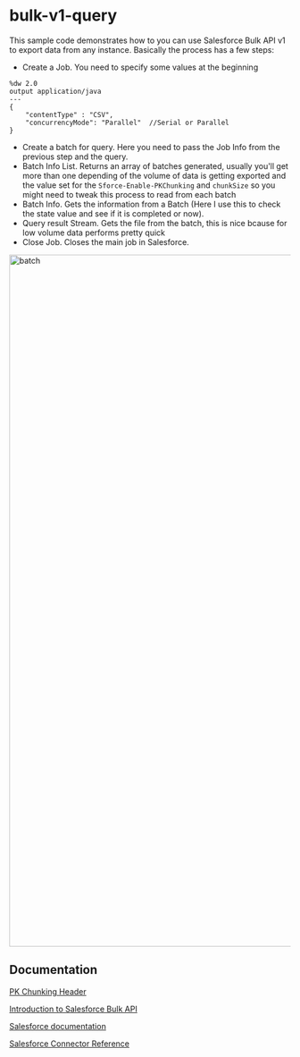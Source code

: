
# bulk-v1-query

This sample code demonstrates how to you can use Salesforce Bulk API v1 to export data from any instance. Basically the process has a few steps:

* Create a Job.  You need to specify some values at the beginning 
```
%dw 2.0
output application/java
---
{
    "contentType" : "CSV",
    "concurrencyMode": "Parallel"  //Serial or Parallel
}
```
* Create a batch for query. Here you need to pass the Job Info from the previous step and the query.
* Batch Info List. Returns an array of batches generated, usually you'll get more than one depending of
the volume of data is getting exported and the value set for the ``` Sforce-Enable-PKChunking ``` and ```chunkSize```
so you might need to tweak this process to read from each batch
* Batch Info. Gets the information from a Batch (Here I use this to check the state value and see if it is completed or now).
* Query result Stream. Gets the file from the batch, this is nice bcause for low volume data performs pretty quick
* Close Job. Closes the main job in Salesforce.

<img width="1238" alt="batch" src="https://user-images.githubusercontent.com/1028534/160941520-dd833b3f-0f60-443f-a79a-8bfbf2d5a434.png">

## Documentation

[PK Chunking Header](https://developer.salesforce.com/docs/atlas.en-us.api_asynch.meta/api_asynch/async_api_headers_enable_pk_chunking.htm)

[Introduction to Salesforce Bulk API](https://developer.salesforce.com/docs/atlas.en-us.220.0.api_asynch.meta/api_asynch/asynch_api_intro.htm)

[Salesforce documentation](https://developer.salesforce.com/docs/atlas.en-us.apexcode.meta/apexcode/apex_integration_intro.html)

[Salesforce Connector Reference](https://docs.mulesoft.com/salesforce-connector/10.14/salesforce-connector-reference)









